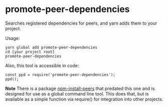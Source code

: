 # promote-peer-dependencies

Searches registered dependencies for peers, and yarn adds them to your project.

Usage:

```
yarn global add promote-peer-dependencies
cd [your project root]
promote-peer-dependencies
```

Also, this tool is accessible in code:

```
const ppd = require('promote-peer-dependencies');
ppd();
```

**Note** There is a package
[npm-install-peers](https://npmjs.org/npm-install-peers) that predated this one
and is designed for use as a global command line tool. This does that, but is
available as a simple function via require() for integration into other
projects.

